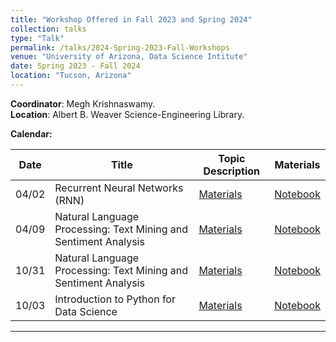 ```yaml
---
title: "Workshop Offered in Fall 2023 and Spring 2024"
collection: talks
type: "Talk"
permalink: /talks/2024-Spring-2023-Fall-Workshops
venue: "University of Arizona, Data Science Intitute"
date: Spring 2023 - Fall 2024
location: "Tucson, Arizona"
---
```


**Coordinator**: Megh Krishnaswamy. <br>
**Location**: Albert B. Weaver Science-Engineering Library. <br>

**Calendar:**

| Date      | Title      | Topic Description     | Materials       |
| ------------- | ------------- | -------------      | -------------      |
|   04/02  |  Recurrent Neural Networks (RNN)  | [Materials](https://github.com/ua-datalab/MLWorkshops/wiki/Recurrent-Neural-Networks) |[Notebook](https://github.com/ua-datalab/MLWorkshops/blob/main/RNN/pytorch_char_rnn_classification_tutorial.ipynb) |
|   04/09  |  Natural Language Processing: Text Mining and Sentiment Analysis  | [Materials](https://github.com/ua-datalab/Workshops/wiki/Natural-Language-Processing:-Text-Mining-and-Sentiment-Analysis) |[Notebook](https://github.com/ua-datalab/Workshops/blob/main/Natural_Language_Processing_Text_Mining_and_Sentiment_Analysis/Natural_Language_Processing_Text_Mining_and_Sentiment_Analysis.ipynb) |
|   10/31  |  Natural Language Processing: Text Mining and Sentiment Analysis  | [Materials](https://github.com/ua-datalab/Workshops/wiki/Natural-Language-Processing:-Text-Mining-and-Sentiment-Analysis) |[Notebook](https://github.com/ua-datalab/Workshops/blob/main/Natural_Language_Processing_Text_Mining_and_Sentiment_Analysis/Natural_Language_Processing_Text_Mining_and_Sentiment_Analysis.ipynb) |
|   10/03  |  Introduction to Python for Data Science | [Materials](https://github.com/ua-datalab/Workshops/wiki/Introduction-to-Python-for-Data-Science) |[Notebook](https://github.com/ua-datalab/Workshops/blob/main/Introduction_to_Python_for_Data_Science/Intro_to_Python.ipynb) |
*** 



